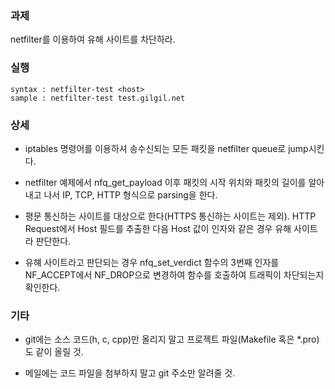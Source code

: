 ### 과제
netfilter를 이용하여 유해 사이트를 차단하라.

### 실행
```
syntax : netfilter-test <host>
sample : netfilter-test test.gilgil.net
```

### 상세
* iptables 명령어를 이용하셔 송수신되는 모든 패킷을 netfilter queue로 jump시킨다.

* netfilter 예제에서 nfq_get_payload 이후 패킷의 시작 위치와 패킷의 길이를 알아내고 나서 IP, TCP, HTTP 형식으로 parsing을 한다.

* 평문 통신하는 사이트를 대상으로 한다(HTTPS 통신하는 사이트는 제외). HTTP Request에서 Host 필드를 추출한 다음 Host 값이 인자와 같은 경우 유해 사이트라 판단한다.

* 유햬 사이트라고 판단되는 경우 nfq_set_verdict 함수의 3번째 인자를 NF_ACCEPT에서 NF_DROP으로 변경하여 함수를 호출하여 트래픽이 차단되는지 확인한다.

### 기타
* git에는 소스 코드(h, c, cpp)만 올리지 말고 프로젝트 파일(Makefile 혹은 *.pro)도 같이 올릴 것.

* 메일에는 코드 파일을 첨부하지 말고 git 주소만 알려줄 것.
